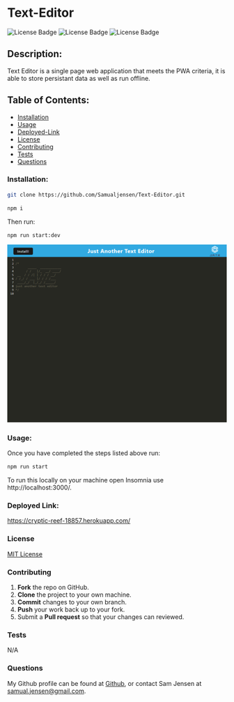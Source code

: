 # Text-Editor

![License Badge](https://shields.io/badge/license-MIT-green)
![License Badge](https://img.shields.io/badge/-Express-000000?logo=express&style=flat&logoColor=white)
![License Badge](https://img.shields.io/badge/-Node.js-339933?logo=node.js&style=flat&logoColor=white)

## Description:
Text Editor is a single page web application that meets the PWA criteria, it is able to store persistant data as well as run offline.

## Table of Contents:
* [Installation](#installation)
* [Usage](#usage)
* [Deployed-Link](#deployed-link)
* [License](#license)
* [Contributing](#contributing)
* [Tests](#tests)
* [Questions](#questions)

### Installation:
```bash
git clone https://github.com/Samualjensen/Text-Editor.git
```
```bash
npm i
 ```
Then run: 
```bash
npm run start:dev
 ``` 
![img](./images/cryptic-reef-18857.herokuapp.com_.png)
### Usage:
Once you have completed the steps listed above run:
```bash
npm run start
```
To run this locally on your machine open Insomnia use http://localhost:3000/.

### Deployed Link:
https://cryptic-reef-18857.herokuapp.com/

### License
[MIT License](https://opensource.org/licenses/MIT)
### Contributing
1. **Fork** the repo on GitHub.
2. **Clone** the project to your own machine.
3. **Commit** changes to your own branch.
4. **Push** your work back up to your fork.
5. Submit a **Pull request** so that your changes can reviewed.

### Tests
N/A

### Questions
My Github profile can be found at [Github](https://github.com/Samualjensen), or contact Sam Jensen at samual.jensen@gmail.com.